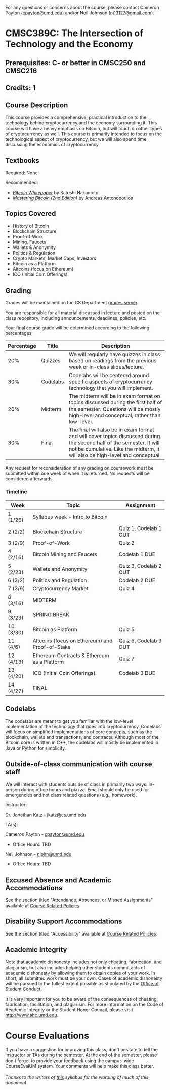 For any questions or concerns about the course, please contact Cameron Payton (cpayton@umd.edu) and/or Neil Johnson (nj13127@gmail.com).

# CMSC389C: The Intersection of Technology and the Economy
## Prerequisites: C- or better in CMSC250 and CMSC216
## Credits: 1

## Course Description
This course provides a comprehensive, practical introduction to the technology behind cryptocurrency and the economy surrounding it. This course will have a heavy emphasis on Bitcoin, but will touch on other types of cryptocurrency as well. This course is primarily intended to focus on the technological aspect of cryptocurrency, but we will also spend time discussing the economics of cryptocurrency.

## Textbooks
Required: None

Recommended: 
- [_Bitcoin Whitepaper_](https://bitcoin.org/bitcoin.pdf) by Satoshi Nakamoto
- [_Mastering Bitcoin (2nd Edition)_](https://www.amazon.com/_/dp/1491954388?tag=oreilly20-20) by Andreas Antonopoulos

## Topics Covered
- History of Bitcoin
- Blockchain Structure
- Proof-of-Work
- Mining, Faucets
- Wallets & Anonymity
- Politics & Regulation
- Crypto Markets, Market Caps, Investors
- Bitcoin as a Platform
- Altcoins (focus on Ethereum)
- ICO (Initial Coin Offerings)

## Grading
Grades will be maintained on the CS Department <a href="https://grades.cs.umd.edu/">grades server</a>.

You are responsible for all material discussed in lecture and posted on the class repository, including announcements, deadlines, policies, etc.

Your final course grade will be determined according to the following percentages:

| Percentage | Title | Description |
| ------------- | -----|-------- |
| 20% | Quizzes | We will regularly have quizzes in class based on readings from the previous week or in-class slides/lecture. |
| 30% | Codelabs | Codelabs will be centered around specific aspects of cryptocurrency technology that you will implement. |
| 20% | Midterm | The midterm will be in exam format on topics discussed during the first half of the semester. Questions will be mostly high-level and conceptual, rather than low-level. |
| 30% | Final | The final will also be in exam format and will cover topics discussed during the second half of the semester. It will not be cumulative. Like the midterm, it will also be high-level and conceptual. |

Any request for reconsideration of any grading on coursework must be submitted within one week of when it is returned. No requests
will be considered afterwards.

### Timeline

| Week | Topic | Assignment |
| ----|----|----- |
| 1 (1/26) | Syllabus week + Intro to Bitcoin | |
| 2 (2/2) | Blockchain Structure | Quiz 1, Codelab 1 OUT |
| 3 (2/9) | Proof-of-Work | Quiz 2 |
| 4 (2/16) | Bitcoin Mining and Faucets | Codelab 1 DUE |
| 5 (2/23) | Wallets and Anonymity | Quiz 3, Codelab 2 OUT |
| 6 (3/2) | Politics and Regulation | Codelab 2 DUE |
| 7 (3/9) | Cryptocurrency Market | Quiz 4 |
| 8 (3/16) | MIDTERM | |
| 9 (3/23) | SPRING BREAK | |
| 10 (3/30) | Bitcoin as Platform | Quiz 5 |
| 11 (4/6) | Altcoins (focus on Ethereum) and Proof-of-Stake | Quiz 6, Codelab 3 OUT |
| 12 (4/13) | Ethereum Contracts & Ethereum as a Platform | Quiz 7 |
| 13 (4/20) | ICO (Initial Coin Offerings) | Codelab 3 DUE |
| 14 (4/27) | FINAL | |

## Codelabs
The codelabs are meant to get you familiar with the low-level implementation of the technology that goes into cryptocurrency. Codelabs will focus on simplified implementations of core concepts, such as the blockchain, wallets and transactions, and contracts. Although most of the Bitcoin core is written in C++, the codelabs will mostly be implemented in Java or Python for simplicity.

## Outside-of-class communication with course staff
We will interact with students outside of class in primarily two ways: in-person during office hours and piazza. Email should
only be used for emergencies and not class related questions (e.g., homework).

Instructor:

Dr. Jonathan Katz - jkatz@cs.umd.edu

TA(s):

Cameron Payton - cpayton@umd.edu
- Office Hours: TBD

Neil Johnson - njohn@umd.edu
- Office Hours: TBD

## Excused Absence and Academic Accommodations
See the section titled "Attendance, Absences, or Missed Assignments" available at <a href="http://www.ugst.umd.edu/courserelatedpolicies.html">Course Related Policies</a>.

## Disability Support Accommodations

See the section titled "Accessibility" available at <a href="http://www.ugst.umd.edu/courserelatedpolicies.html">Course Related Policies</a>.

## Academic Integrity
Note that academic dishonesty includes not only cheating, fabrication, and plagiarism, but also includes helping other students commit acts of academic dishonesty by allowing them to obtain copies of your work. In short, all submitted work must be your own. Cases of academic dishonesty will be pursued to the fullest extent possible as stipulated by the <a href="http://osc.umd.edu/OSC/Default.aspx">Office of Student Conduct</a>.

It is very important for you to be aware of the consequences of cheating, fabrication, facilitation, and plagiarism. For more information on the Code of Academic Integrity or the Student Honor Council, please visit http://www.shc.umd.edu.

# Course Evaluations

If you have a suggestion for improving this class, don't hesitate to tell the instructor or TAs during the semester. At the end of the semester, please don't forget to provide your feedback using the campus-wide CourseEvalUM system. Your comments will help make this class better.

###### Thanks to the writers of <a href = "https://www.cs.umd.edu/class/fall2016/cmsc330/syllabus.shtml">this</a> syllabus for the wording of much of this document.
